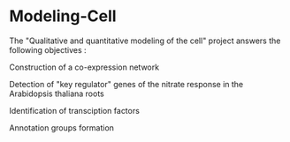# Modeling-Cell

The "Qualitative and quantitative modeling of the cell" project answers the following objectives :

Construction of a co-expression network

Detection of "key regulator" genes of the nitrate response in the Arabidopsis thaliana roots

Identification of transciption factors

Annotation groups formation
